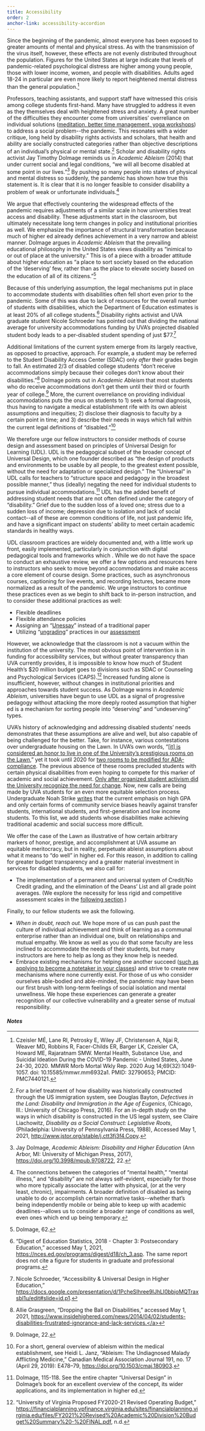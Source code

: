 ```yaml
---
title: Accessibility
order: 2
anchor-link: accessibility-accordion
---
```

Since the beginning of the pandemic, almost everyone has been exposed to greater amounts of mental and physical stress. As with the transmission of the virus itself, however, these effects are not evenly distributed throughout the population. Figures for the United States at large indicate that levels of pandemic-related psychological distress are higher among young people, those with lower income, women, and people with disabilities. Adults aged 18-24 in particular are even more  likely to report heightened mental distress than the general population.[^6]

Professors, teaching assistants, and support staff have witnessed this crisis among college students first-hand. Many have struggled to address it even as they themselves deal with heightened stress and anxiety. A great number of the difficulties they encounter come from universities’ overreliance on individual solutions (<a href="https://csc.virginia.edu/feature/resources-well-being-during-covid-19">meditation, better time management, yoga workshops</a>) to address a social problem--the pandemic. This resonates with a wider critique, long held by disability rights activists and scholars, that health and ability are socially constructed categories rather than objective descriptions of an individual’s physical or mental state.[^7] Scholar and disability rights activist Jay Timothy Dolmage reminds us in <i>Academic Ableism</i> (2014) that under current social and legal conditions, “we will all become disabled at some point in our lives.”[^8] By pushing so many people into states of physical and mental distress so suddenly, the pandemic has shown how true this statement is. It is clear that it is no longer feasible to consider disability a problem of weak or unfortunate individuals.[^9]

We argue that effectively countering the widespread effects of the pandemic requires adjustments of a similar scale in how universities treat access and disability. These adjustments start in the classroom, but ultimately necessitate long term changes in policy and institutional priorities as well. We emphasize the importance of structural transformation because much of higher ed already defines achievement in a very narrow and ableist manner. Dolmage argues in <i>Academic Ableism</i> that the prevailing educational philosophy in the United States views disability as “inimical to or out of place at the university.” This is of a piece with a broader attitude about higher education as “a place to sort society based on the education of the ‘deserving’ few, rather than as the place to elevate society based on the education of all of its citizens.”[^10] 

Because of this underlying assumption, the legal mechanisms put in place to accommodate students with disabilities often fell short even prior to the pandemic. Some of this was due to lack of resources for the overall number of students with disabilities, which the Department of Education estimates is at least 20% of all college students.[^11] Disability rights activist and UVA graduate student Nicole Schroeder has pointed out that dividing the national average for university accommodations funding by UVA’s projected disabled student body leads to a per-disabled student spending of just $77.[^12]

Additional limitations of the current system emerge from its largely reactive, as opposed to proactive, approach. For example, a student may be referred to the Student Disability Access Center (SDAC) only <i>after</i> their grades begin to fall. An estimated 2/3 of disabled college students “don’t receive accommodations simply because their colleges don’t know about their disabilities.”[^13] Dolmage points out in <i>Academic Ableism</i> that most students who do receive accommodations don’t get them until their third or fourth year of college.[^14] More, the current overreliance on providing individual accommodations puts the onus on students to 1) seek a formal diagnosis, thus having to navigate a medical establishment rife with its own ableist assumptions and inequities;  2) disclose their diagnosis to faculty by a certain point in time; and 3) describe their needs in ways which fall within the current legal definitions of “disabled.”[^15]

We therefore urge our fellow instructors to consider methods of course design and assessment based on principles of Universal Design for Learning (UDL). UDL is the pedagogical subset of the broader concept of Universal Design, which one founder described as “the design of products and environments to be usable by all people, to the greatest extent possible, without the need for adaptation or specialized design.” The “Universal” in UDL calls for teachers to “structure space and pedagogy in the broadest possible manner,” thus (ideally) negating the need for individual students to pursue individual accommodations.[^16] UDL has the added benefit of addressing student needs that are not often defined under the category of “disability.” Grief due to the sudden loss of a loved one; stress due to a sudden loss of income; depression due to isolation and lack of social contact--all of these are common conditions of life, not just pandemic life, and have a significant impact on students’ ability to meet certain academic standards in healthy ways.   

UDL classroom practices are widely documented and, with a little work up front, easily implemented, particularly in conjunction with digital pedagogical tools and frameworks which . While we do not have the space to conduct an exhaustive review, we offer a few options and resources here to instructors who seek to move beyond accommodations and make access a core element of course design. Some practices, such as asynchronous courses, captioning for live events, and recording lectures, became more normalized as a result of the pandemic. We urge instructors to continue these practices even as we begin to shift back to in-person instruction, and to consider these additional practices as well:

<ul>
    <li>Flexible deadlines</li>
    <li>Flexible attendance policies</li>
    <li>Assigning an “<a href="https://dh.uoregon.edu/2018/04/02/defining-the-unessay/">Unessay</a>” instead of a traditional paper</li>
    <li>Utilizing “<a href="https://muse.jhu.edu/book/78367">ungrading</a>” practices in our <a href="#assessment-accordion">assessment</a></li>
</ul>

However, we acknowledge that the classroom is not a vacuum within the institution of the university. The most obvious point of intervention is in funding for accessibility services, but without greater transparency than UVA currently provides, it is impossible to know how much of Student Health’s $20 million budget goes to divisions such as SDAC or Counseling and Psychological Services (CAPS).[^17] Increased funding alone is insufficient, however, without changes in institutional priorities and approaches towards student success. As Dolmage warns in <i>Academic Ableism</i>, universities have begun to use UDL as a signal of progressive pedagogy without attacking the more deeply rooted assumption that higher ed is a mechanism for sorting people into “deserving” and “undeserving” types. 

UVA’s history of acknowledging and addressing disabled students’ needs demonstrates that these assumptions are alive and well, but also capable of being challenged for the better. Take, for instance, various contestations over undergraduate housing on the Lawn. In UVA’s own words, “<a href="https://housing.virginia.edu/area/1176">[it] is considered an honor to live in one of the University’s prestigious rooms on the Lawn</a>,” yet it took until 2020 for <a href="https://news.virginia.edu/content/university-makes-two-lawn-rooms-ada-accessible">two rooms to be modified for ADA-compliance</a>. The previous absence of these rooms precluded students with certain physical disabilities from even hoping to compete for this marker of academic and social achievement. <a href="https://news.virginia.edu/content/university-makes-two-lawn-rooms-ada-accessible">Only after organized student activism did the University recognize the need for change</a>. Now, new calls are being made by UVA students for an even more equitable selection process. Undergraduate Noah Strike <a href="https://www.cavalierdaily.com/article/2020/10/strike-reform-the-lawn-selection-process">writes</a> that the current emphasis on high GPA and only certain forms of community service biases heavily against transfer students, international students, and first-generation and low income students. To this list, we add students whose disabilities make achieving traditional academic and social success more difficult. 

We offer the case of the Lawn as illustrative of how certain arbitrary markers of honor, prestige, and accomplishment at UVA assume an equitable meritocracy, but in reality, perpetuate ableist assumptions about what it means to “do well” in higher ed. For this reason, in addition to calling for greater budget transparency and a greater material investment in services for disabled students, we also call for:

<ul>
    <li>The implementation of a permanent and universal system of Credit/No Credit grading, and the elimination of the Deans’ List and all grade point averages. (We explore the necessity for less rigid and competitive assessment scales in the <a href="#assessment-accordion">following section</a>.)</li>
</ul>

Finally, to our fellow students we ask the following. 

<ul>
    <li><i>When in doubt, reach out.</i> We hope more of us can push past the culture of individual achievement and think of learning as a communal enterprise rather than an individual one, built on relationships and mutual empathy. We know as well as you do that some faculty are less inclined to accommodate the needs of their students, but many instructors are here to help as long as they know help is needed.</li>
    <li>Embrace existing mechanisms for helping one another succeed (<a href="https://yukon.accessiblelearning.com/s-virginia/ApplicationNotetaker.aspx">such as applying to become a notetaker in your classes</a>) and strive to create new mechanisms where none currently exist. For those of us who consider ourselves able-bodied and able-minded, the pandemic may have been our first brush with long-term feelings of social isolation and mental unwellness. We hope these experiences can generate a greater recognition of our collective vulnerability and a greater sense of mutual responsibility.</li>
</ul>

<h4><i>Notes</i></h4>

[^6]: Czeisler MÉ, Lane RI, Petrosky E, Wiley JF, Christensen A, Njai R, Weaver MD, Robbins R, Facer-Childs ER, Barger LK, Czeisler CA, Howard ME, Rajaratnam SMW. Mental Health, Substance Use, and Suicidal Ideation During the COVID-19 Pandemic - United States, June 24-30, 2020. MMWR Morb Mortal Wkly Rep. 2020 Aug 14;69(32):1049-1057. doi: 10.15585/mmwr.mm6932a1. PMID: 32790653; PMCID: PMC7440121.
[^7]: For a brief treatment of how disability was historically constructed through the US immigration system, see Douglas Bayton, <i>Defectives in the Land: Disability and Immigration in the Age of Eugenics</i>, (Chicago, Ill.: University of Chicago Press, 2016). For an in-depth study on the ways in which disability is constructed in the US legal system, see Claire Liachowitz, <i>Disability as a Social Construct: Legislative Roots</i>, (Philadelphia: University of Pennsylvania Press, 1988), Accessed May 1, 2021, <a href="http://www.jstor.org/stable/j.ctt3fj3f4.Copy">http://www.jstor.org/stable/j.ctt3fj3f4.Copy</a>.
[^8]: Jay Dolmage, <i>Academic Ableism: Disability and Higher Education</i> (Ann Arbor, MI: University of Michigan Press, 2017), https://doi.org/10.3998/mpub.9708722, 22.
[^9]: The connections between the categories of “mental health,” “mental illness,” and “disability” are not always self-evident, especially for those who more typically associate the latter with physical, (or at the very least, chronic), impairments. A broader definition of disabled as being unable to do or accomplish certain normative tasks--whether that’s being independently mobile or being able to keep up with academic deadlines--allows us to consider a broader range of conditions as well, even ones which end up being temporary.
[^10]: Dolmage, 62.
[^11]: “Digest of Education Statistics, 2018 - Chapter 3: Postsecondary Education,” accessed May 1, 2021, <a href="https://nces.ed.gov/programs/digest/d18/ch_3.asp">https://nces.ed.gov/programs/digest/d18/ch_3.asp</a>. The same report does not cite a figure for students in graduate and professional programs.
[^12]: Nicole Schroeder, “Accessibility & Universal Design in Higher Education,” <a href="https://docs.google.com/presentation/d/1PcheSIhree9IJhLI0bbjoMQTraxsbI1u/edit#slide=id.p1" class="dont-break-out">https://docs.google.com/presentation/d/1PcheSIhree9IJhLI0bbjoMQTraxsbI1u/edit#slide=id.p1</a>.
[^13]: Allie Grasgreen, “Dropping the Ball on Disabilities,” accessed May 1, 2021, <a href="https://www.insidehighered.com/news/2014/04/02/students-disabilities-frustrated-ignorance-and-lack-services">https://www.insidehighered.com/news/2014/04/02/students-disabilities-frustrated-ignorance-and-lack-services.</a>
[^14]: Dolmage, 22.
[^15]: For a short, general overview of ableism within the medical establishment, see Heidi L. Janz, “Ableism: The Undiagnosed Malady Afflicting Medicine,” Canadian Medical Association Journal 191, no. 17 (April 29, 2019): E478–79, https://doi.org/10.1503/cmaj.180903.
[^16]: Dolmage, 115-118. See the entire chapter “Universal Design” in Dolmage’s book for an excellent overview of the concept, its wider applications, and its implementation in higher ed.
[^17]: “University of Virginia Proposed FY2020-21 Revised Operating Budget,” <a href="https://financialplanning.vpfinance.virginia.edu/sites/financialplanning.virginia.edu/files/FY2021%20Revised%20Academic%20Division%20Budget%20Summary%20-%20FINAL.pdf" class="dont-break-out">https://financialplanning.vpfinance.virginia.edu/sites/financialplanning.virginia.edu/files/FY2021%20Revised%20Academic%20Division%20Budget%20Summary%20-%20FINAL.pdf</a>, n.d.
